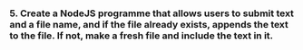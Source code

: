 ### 5. Create a NodeJS programme that allows users to submit text and a file name, and if the file already exists, appends the text to the file. If not, make a fresh file and include the text in it.